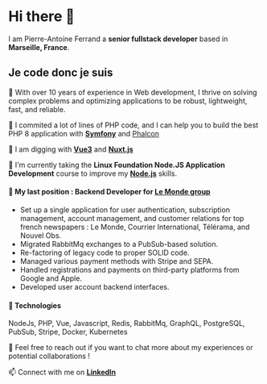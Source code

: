 # Hi there 👋

I am Pierre-Antoine Ferrand a **senior fullstack developer** based in **Marseille, France**.



## Je code donc je suis 

🧠 With over 10 years of experience in Web development, I thrive on solving complex problems and optimizing applications to be robust, lightweight, fast, and reliable.

🦖 I commited a lot of lines of PHP code, and I can help you to build the best PHP 8 application with **[Symfony](https://symfony.com/)** and [Phalcon](https://phalcon.io/) 

🔭 I am digging with **[Vue3](https://github.com/vuejs/)** and **[Nuxt.js](https://github.com/nuxt/nuxt)**

🌱  I'm currently taking the **Linux Foundation Node.JS Application Development** course to improve my **[Node.js](https://github.com/nodejs/node)** skills.

   
#### 🌟 My last position : Backend Developer for [Le Monde group](https://www.lemonde.fr)

- Set up a single application for user authentication, subscription management, account management, and customer relations for top french newspapers : Le Monde, Courrier International, Télérama, and Nouvel Obs.
- Migrated RabbitMq exchanges to a PubSub-based solution.
- Re-factoring of legacy code to proper SOLID code.
- Managed various payment methods with Stripe and SEPA.
- Handled registrations and payments on third-party platforms from Google and Apple.
- Developed user account backend interfaces.

#### 🔧 Technologies 

NodeJs, PHP, Vue, Javascript, Redis, RabbitMq, GraphQL, PostgreSQL, PubSub, Stripe, Docker, Kubernetes

🚀 Feel free to reach out if you want to chat more about my experiences or potential collaborations !

📫  Connect with me on **[LinkedIn](https://www.linkedin.com/in/pierre-antoine-ferrand-76348959/)**
